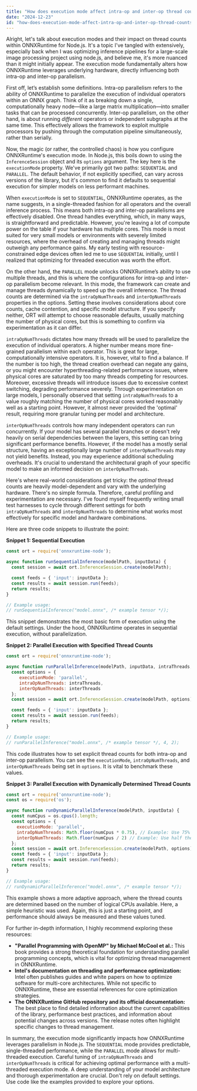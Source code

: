 ```yaml
---
title: "How does execution mode affect intra-op and inter-op thread counts in ONNXRuntime Node.js?"
date: "2024-12-23"
id: "how-does-execution-mode-affect-intra-op-and-inter-op-thread-counts-in-onnxruntime-nodejs"
---
```


Alright, let's talk about execution modes and their impact on thread counts within ONNXRuntime for Node.js. It's a topic I've tangled with extensively, especially back when I was optimizing inference pipelines for a large-scale image processing project using node.js, and believe me, it's more nuanced than it might initially appear. The execution mode fundamentally alters how ONNXRuntime leverages underlying hardware, directly influencing both intra-op and inter-op parallelism.

First off, let’s establish some definitions. Intra-op parallelism refers to the ability of ONNXRuntime to parallelize the execution of individual operators within an ONNX graph. Think of it as breaking down a single, computationally heavy node—like a large matrix multiplication—into smaller tasks that can be processed concurrently. Inter-op parallelism, on the other hand, is about running *different* operators or independent subgraphs at the same time. This effectively allows the framework to exploit multiple processors by pushing through the computation pipeline simultaneously, rather than serially.

Now, the magic (or rather, the controlled chaos) is how you configure ONNXRuntime's execution mode. In Node.js, this boils down to using the `InferenceSession` object and its `options` argument. The key here is the `executionMode` property. We've primarily got two paths: `SEQUENTIAL` and `PARALLEL`. The default behavior, if not explicitly specified, can vary across versions of the library, but it's common to find it defaults to sequential execution for simpler models on less performant machines.

When `executionMode` is set to `SEQUENTIAL`, ONNXRuntime operates, as the name suggests, in a single-threaded fashion for all operators and the overall inference process. This means both intra-op and inter-op parallelisms are effectively disabled. One thread handles everything, which, in many ways, is straightforward and predictable. However, you're leaving a lot of compute power on the table if your hardware has multiple cores. This mode is most suited for very small models or environments with severely limited resources, where the overhead of creating and managing threads might outweigh any performance gains. My early testing with resource-constrained edge devices often led me to use `SEQUENTIAL` initially, until I realized that optimizing for threaded execution was worth the effort.

On the other hand, the `PARALLEL` mode unlocks ONNXRuntime’s ability to use multiple threads, and this is where the configurations for intra-op and inter-op parallelism become relevant. In this mode, the framework can create and manage threads dynamically to speed up the overall inference. The thread counts are determined via the `intraOpNumThreads` and `interOpNumThreads` properties in the options. Setting these involves considerations about core counts, cache contention, and specific model structure. If you specify neither, ORT will attempt to choose reasonable defaults, usually matching the number of physical cores, but this is something to confirm via experimentation as it can differ.

`intraOpNumThreads` dictates how many threads will be used to parallelize the execution of individual operators. A higher number means more fine-grained parallelism within each operator. This is great for large, computationally intensive operators. It is, however, vital to find a balance. If the number is too high, the thread creation overhead can negate any gains, or you might encounter hyperthreading-related performance issues, where physical cores are saturated by too many threads competing for resources. Moreover, excessive threads will introduce issues due to excessive context switching, degrading performance severely. Through experimentation on large models, I personally observed that setting `intraOpNumThreads` to a value roughly matching the number of physical cores worked reasonably well as a starting point. However, it almost never provided the 'optimal' result, requiring more granular tuning per model and architecture.

`interOpNumThreads` controls how many independent operators can run concurrently. If your model has several parallel branches or doesn't rely heavily on serial dependencies between the layers, this setting can bring significant performance benefits. However, if the model has a mostly serial structure, having an exceptionally large number of `interOpNumThreads` may not yield benefits. Instead, you may experience additional scheduling overheads. It's crucial to understand the architectural graph of your specific model to make an informed decision on `interOpNumThreads`.

Here's where real-world considerations get tricky: the *optimal* thread counts are heavily model-dependent and vary with the underlying hardware. There's no simple formula. Therefore, careful profiling and experimentation are necessary. I've found myself frequently writing small test harnesses to cycle through different settings for both `intraOpNumThreads` and `interOpNumThreads` to determine what works most effectively for specific model and hardware combinations.

Here are three code snippets to illustrate the point:

**Snippet 1: Sequential Execution**

```javascript
const ort = require('onnxruntime-node');

async function runSequentialInference(modelPath, inputData) {
  const session = await ort.InferenceSession.create(modelPath);

  const feeds = { 'input': inputData };
  const results = await session.run(feeds);
  return results;
}

// Example usage:
// runSequentialInference("model.onnx", /* example tensor */);
```

This snippet demonstrates the most basic form of execution using the default settings. Under the hood, ONNXRuntime operates in sequential execution, without parallelization.

**Snippet 2: Parallel Execution with Specified Thread Counts**

```javascript
const ort = require('onnxruntime-node');

async function runParallelInference(modelPath, inputData, intraThreads, interThreads) {
  const options = {
     executionMode: 'parallel',
     intraOpNumThreads: intraThreads,
     interOpNumThreads: interThreads
  };
  const session = await ort.InferenceSession.create(modelPath, options);

  const feeds = { 'input': inputData };
  const results = await session.run(feeds);
  return results;
}

// Example usage:
// runParallelInference("model.onnx", /* example tensor */, 4, 2);
```

This code illustrates how to set explicit thread counts for both intra-op and inter-op parallelism. You can see the `executionMode`, `intraOpNumThreads`, and `interOpNumThreads` being set in `options`. It is vital to benchmark these values.

**Snippet 3: Parallel Execution with Dynamically Determined Thread Counts**

```javascript
const ort = require('onnxruntime-node');
const os = require('os');

async function runDynamicParallelInference(modelPath, inputData) {
  const numCpus = os.cpus().length;
  const options = {
    executionMode: 'parallel',
    intraOpNumThreads: Math.floor(numCpus * 0.75), // Example: Use 75% of cores
    interOpNumThreads: Math.floor(numCpus / 2) // Example: Use half the cores for inter-op
  };
  const session = await ort.InferenceSession.create(modelPath, options);
  const feeds = { 'input': inputData };
  const results = await session.run(feeds);
  return results;
}

// Example usage:
// runDynamicParallelInference("model.onnx", /* example tensor */);
```

This example shows a more adaptive approach, where the thread counts are determined based on the number of logical CPUs available. Here, a simple heuristic was used. Again, this is just a starting point, and performance should always be measured and these values tuned.

For further in-depth information, I highly recommend exploring these resources:

*   **"Parallel Programming with OpenMP" by Michael McCool et al.:** This book provides a strong theoretical foundation for understanding parallel programming concepts, which is vital for optimizing thread management in ONNXRuntime.
*   **Intel's documentation on threading and performance optimization:** Intel often publishes guides and white papers on how to optimize software for multi-core architectures. While not specific to ONNXRuntime, these are essential references for core optimization strategies.
*   **The ONNXRuntime GitHub repository and its official documentation:** The best place to find detailed information about the current capabilities of the library, performance best practices, and information about potential changes across versions. The release notes often highlight specific changes to thread management.

In summary, the execution mode significantly impacts how ONNXRuntime leverages parallelism in Node.js. The `SEQUENTIAL` mode provides predictable, single-threaded performance, while the `PARALLEL` mode allows for multi-threaded execution. Careful tuning of `intraOpNumThreads` and `interOpNumThreads` is critical for achieving optimal performance with a multi-threaded execution mode. A deep understanding of your model architecture and thorough experimentation are crucial. Don't rely on default settings. Use code like the examples provided to explore your options.
